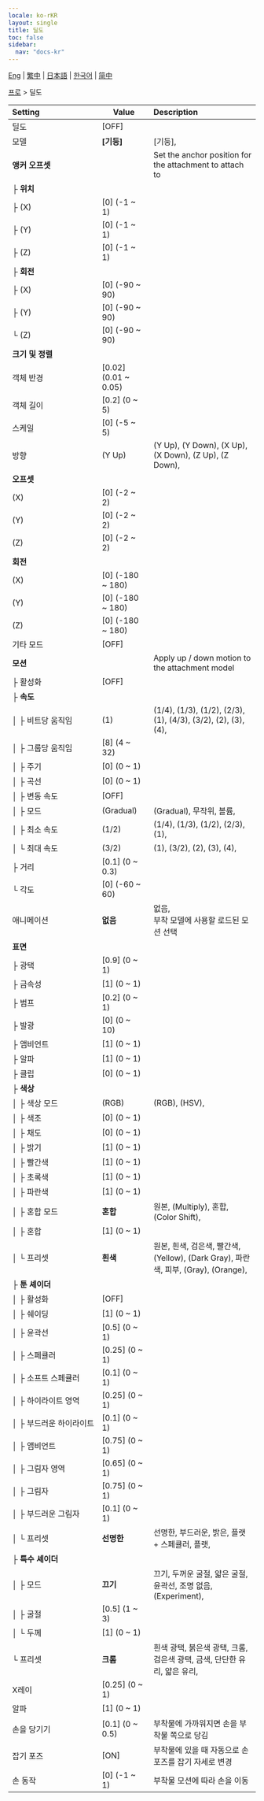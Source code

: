```yaml
---
locale: ko-rKR
layout: single
title: 딜도
toc: false
sidebar:
  nav: "docs-kr"
---
```

[Eng](/dancexr/menu/2025.4/actor/dildo) | [繁中](/tw/dancexr/menu/2025.4/actor/dildo) | [日本語](/jp/dancexr/menu/2025.4/actor/dildo) | [한국어](/kr/dancexr/menu/2025.4/actor/dildo) | [简中](/zh/dancexr/menu/2025.4/actor/dildo)

[프로](../menu#프로) > 딜도



| Setting | Value | Description |
| :--- | --- | :--- |
|<nobr>딜도</nobr>| [OFF] | 
|<nobr>모델</nobr>| **[기둥]** | [기둥],  |
|<nobr><b>앵커 오프셋</b></nobr>| | Set the anchor position for the attachment to attach to
|<nobr>├&nbsp;<b>위치</b></nobr>|| 
|<nobr>├&nbsp;(X)</nobr>| [0] (-1 ~ 1) | 
|<nobr>├&nbsp;(Y)</nobr>| [0] (-1 ~ 1) | 
|<nobr>├&nbsp;(Z)</nobr>| [0] (-1 ~ 1) | 
|<nobr>├&nbsp;<b>회전</b></nobr>|| 
|<nobr>├&nbsp;(X)</nobr>| [0] (-90 ~ 90) | 
|<nobr>├&nbsp;(Y)</nobr>| [0] (-90 ~ 90) | 
|<nobr>└&nbsp;(Z)</nobr>| [0] (-90 ~ 90) | 
|<nobr><b>크기 및 정렬</b></nobr>|| 
|<nobr>객체 반경</nobr>| [0.02] (0.01 ~ 0.05) | 
|<nobr>객체 길이</nobr>| [0.2] (0 ~ 5) | 
|<nobr>스케일</nobr>| [0] (-5 ~ 5) | 
|<nobr>방향</nobr>| (Y Up) | (Y Up), (Y Down), (X Up), (X Down), (Z Up), (Z Down), 
|<nobr><b>오프셋</b></nobr>|| 
|<nobr>(X)</nobr>| [0] (-2 ~ 2) | 
|<nobr>(Y)</nobr>| [0] (-2 ~ 2) | 
|<nobr>(Z)</nobr>| [0] (-2 ~ 2) | 
|<nobr><b>회전</b></nobr>|| 
|<nobr>(X)</nobr>| [0] (-180 ~ 180) | 
|<nobr>(Y)</nobr>| [0] (-180 ~ 180) | 
|<nobr>(Z)</nobr>| [0] (-180 ~ 180) | 
|<nobr>기타 모드</nobr>| [OFF] | 
|<nobr><b>모션</b></nobr>| | Apply up / down motion to the attachment model
|<nobr>├&nbsp;활성화</nobr>| [OFF] | 
|<nobr>├&nbsp;<b>속도</b></nobr>| | 
|<nobr>│&nbsp;├&nbsp;비트당 움직임</nobr>| (1) | (1/4), (1/3), (1/2), (2/3), (1), (4/3), (3/2), (2), (3), (4), 
|<nobr>│&nbsp;├&nbsp;그룹당 움직임</nobr>| [8] (4 ~ 32) | 
|<nobr>│&nbsp;├&nbsp;주기</nobr>| [0] (0 ~ 1) | 
|<nobr>│&nbsp;├&nbsp;곡선</nobr>| [0] (0 ~ 1) | 
|<nobr>│&nbsp;├&nbsp;변동 속도</nobr>| [OFF] | 
|<nobr>│&nbsp;├&nbsp;모드</nobr>| (Gradual) | (Gradual), 무작위, 볼륨, 
|<nobr>│&nbsp;├&nbsp;최소 속도</nobr>| (1/2) | (1/4), (1/3), (1/2), (2/3), (1), 
|<nobr>│&nbsp;└&nbsp;최대 속도</nobr>| (3/2) | (1), (3/2), (2), (3), (4), 
|<nobr>├&nbsp;거리</nobr>| [0.1] (0 ~ 0.3) | 
|<nobr>└&nbsp;각도</nobr>| [0] (-60 ~ 60) | 
|<nobr>애니메이션</nobr>| **없음** | 없음, <br/>부착 모델에 사용할 로드된 모션 선택 |
|<nobr><b>표면</b></nobr>| | 
|<nobr>├&nbsp;광택</nobr>| [0.9] (0 ~ 1) | 
|<nobr>├&nbsp;금속성</nobr>| [1] (0 ~ 1) | 
|<nobr>├&nbsp;범프</nobr>| [0.2] (0 ~ 1) | 
|<nobr>├&nbsp;발광</nobr>| [0] (0 ~ 10) | 
|<nobr>├&nbsp;앰비언트</nobr>| [1] (0 ~ 1) | 
|<nobr>├&nbsp;알파</nobr>| [1] (0 ~ 1) | 
|<nobr>├&nbsp;클립</nobr>| [0] (0 ~ 1) | 
|<nobr>├&nbsp;<b>색상</b></nobr>| | 
|<nobr>│&nbsp;├&nbsp;색상 모드</nobr>| (RGB) | (RGB), (HSV), 
|<nobr>│&nbsp;├&nbsp;색조</nobr>| [0] (0 ~ 1) | 
|<nobr>│&nbsp;├&nbsp;채도</nobr>| [0] (0 ~ 1) | 
|<nobr>│&nbsp;├&nbsp;밝기</nobr>| [1] (0 ~ 1) | 
|<nobr>│&nbsp;├&nbsp;빨간색</nobr>| [1] (0 ~ 1) | 
|<nobr>│&nbsp;├&nbsp;초록색</nobr>| [1] (0 ~ 1) | 
|<nobr>│&nbsp;├&nbsp;파란색</nobr>| [1] (0 ~ 1) | 
|<nobr>│&nbsp;├&nbsp;혼합 모드</nobr>| **혼합** | 원본, (Multiply), 혼합, (Color Shift),  |
|<nobr>│&nbsp;├&nbsp;혼합</nobr>| [1] (0 ~ 1) | 
|<nobr>│&nbsp;└&nbsp;프리셋</nobr>| **흰색** | 원본, 흰색, 검은색, 빨간색, (Yellow), (Dark Gray), 파란색, 피부, (Gray), (Orange),  |
|<nobr>├&nbsp;<b>툰 셰이더</b></nobr>| | 
|<nobr>│&nbsp;├&nbsp;활성화</nobr>| [OFF] | 
|<nobr>│&nbsp;├&nbsp;쉐이딩</nobr>| [1] (0 ~ 1) | 
|<nobr>│&nbsp;├&nbsp;윤곽선</nobr>| [0.5] (0 ~ 1) | 
|<nobr>│&nbsp;├&nbsp;스페큘러</nobr>| [0.25] (0 ~ 1) | 
|<nobr>│&nbsp;├&nbsp;소프트 스페큘러</nobr>| [0.1] (0 ~ 1) | 
|<nobr>│&nbsp;├&nbsp;하이라이트 영역</nobr>| [0.25] (0 ~ 1) | 
|<nobr>│&nbsp;├&nbsp;부드러운 하이라이트</nobr>| [0.1] (0 ~ 1) | 
|<nobr>│&nbsp;├&nbsp;앰비언트</nobr>| [0.75] (0 ~ 1) | 
|<nobr>│&nbsp;├&nbsp;그림자 영역</nobr>| [0.65] (0 ~ 1) | 
|<nobr>│&nbsp;├&nbsp;그림자</nobr>| [0.75] (0 ~ 1) | 
|<nobr>│&nbsp;├&nbsp;부드러운 그림자</nobr>| [0.1] (0 ~ 1) | 
|<nobr>│&nbsp;└&nbsp;프리셋</nobr>| **선명한** | 선명한, 부드러운, 밝은, 플랫 + 스페큘러, 플랫,  |
|<nobr>├&nbsp;<b>특수 셰이더</b></nobr>| | 
|<nobr>│&nbsp;├&nbsp;모드</nobr>| **끄기** | 끄기, 두꺼운 굴절, 얇은 굴절, 윤곽선, 조명 없음, (Experiment),  |
|<nobr>│&nbsp;├&nbsp;굴절</nobr>| [0.5] (1 ~ 3) | 
|<nobr>│&nbsp;└&nbsp;두께</nobr>| [1] (0 ~ 1) | 
|<nobr>└&nbsp;프리셋</nobr>| **크롬** | 흰색 광택, 붉은색 광택, 크롬, 검은색 광택, 금색, 단단한 유리, 얇은 유리,  |
|<nobr>X레이</nobr>| [0.25] (0 ~ 1) | 
|<nobr>알파</nobr>| [1] (0 ~ 1) | 
|<nobr>손을 당기기</nobr>| [0.1] (0 ~ 0.5) | 부착물에 가까워지면 손을 부착물 쪽으로 당김
|<nobr>잡기 포즈</nobr>| [ON] | 부착물에 있을 때 자동으로 손 포즈를 잡기 자세로 변경
|<nobr>손 동작</nobr>| [0] (-1 ~ 1) | 부착물 모션에 따라 손을 이동
